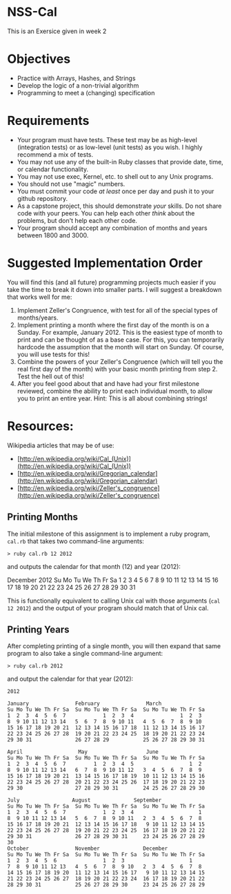 NSS-Cal
================

This is an Exersice given in week 2


Objectives
==========

* Practice with Arrays, Hashes, and Strings
* Develop the logic of a non-trivial algorithm
* Programming to meet a (changing) specification

Requirements
==========

* Your program must have tests.  These test may be as high-level (integration tests) or as low-level (unit tests) as you wish.  I highly recommend a mix of tests.
* You may not use any of the built-in Ruby classes that provide date, time, or calendar functionality.
* You may not use exec, Kernel, etc. to shell out to any Unix programs.
* You should not use "magic" numbers.
* You must commit your code _at least_ once per day and push it to your github repository.
* As a capstone project, this should demonstrate *your* skills. Do not share code with your peers. You can help each other _think_ about the problems, but don't help each other code.
* Your program should accept any combination of months and years between 1800 and 3000.

Suggested Implementation Order
==========

You will find this (and all future) programming projects much easier if you take the time to break it down into smaller parts.  I will suggest a breakdown that works well for me:

1. Implement Zeller's Congruence, with test for all of the special types of months/years.
2. Implement printing a month where the first day of the month is on a Sunday.  For example, January 2012.  This is the easiest type of month to print and can be thought of as a base case.  For this, you can temporarily hardcode the assumption that the month will start on Sunday.  Of course, you will use tests for this!
3. Combine the powers of your Zeller's Congruence (which will tell you the real first day of the month) with your basic month printing from step 2.  Test the hell out of this!
4. After you feel good about that and have had your first milestone reviewed, combine the ability to print each individual month, to allow you to print an entire year.  Hint: This is all about combining strings!

Resources:
==========

Wikipedia articles that may be of use:

* [http://en.wikipedia.org/wiki/Cal_(Unix)](http://en.wikipedia.org/wiki/Cal_(Unix))
* [http://en.wikipedia.org/wiki/Gregorian_calendar](http://en.wikipedia.org/wiki/Gregorian_calendar)
* [http://en.wikipedia.org/wiki/Zeller's_congruence](http://en.wikipedia.org/wiki/Zeller's_congruence)




## Printing Months

The initial milestone of this assignment is to implement a ruby program, `cal.rb` that takes two command-line arguments:

`> ruby cal.rb 12 2012`

and outputs the calendar for that month (12) and year (2012):

  December 2012
  Su Mo Tu We Th Fr Sa
  1
  2  3  4  5  6  7  8
  9 10 11 12 13 14 15
  16 17 18 19 20 21 22
  23 24 25 26 27 28 29
  30 31

  This is functionally equivalent to calling Unix cal with those arguments (`cal 12 2012`) and the output of your program should match that of Unix cal.

## Printing Years

  After completing printing of a single month, you will then expand that same program to also take a single command-line argument:

  `> ruby cal.rb 2012`

  and output the calendar for that year (2012):

    2012

    January               February               March
    Su Mo Tu We Th Fr Sa  Su Mo Tu We Th Fr Sa  Su Mo Tu We Th Fr Sa
    1  2  3  4  5  6  7            1  2  3  4               1  2  3
    8  9 10 11 12 13 14   5  6  7  8  9 10 11   4  5  6  7  8  9 10
    15 16 17 18 19 20 21  12 13 14 15 16 17 18  11 12 13 14 15 16 17
    22 23 24 25 26 27 28  19 20 21 22 23 24 25  18 19 20 21 22 23 24
    29 30 31              26 27 28 29           25 26 27 28 29 30 31

    April                  May                   June
    Su Mo Tu We Th Fr Sa  Su Mo Tu We Th Fr Sa  Su Mo Tu We Th Fr Sa
    1  2  3  4  5  6  7         1  2  3  4  5                  1  2
    8  9 10 11 12 13 14   6  7  8  9 10 11 12   3  4  5  6  7  8  9
    15 16 17 18 19 20 21  13 14 15 16 17 18 19  10 11 12 13 14 15 16
    22 23 24 25 26 27 28  20 21 22 23 24 25 26  17 18 19 20 21 22 23
    29 30                 27 28 29 30 31        24 25 26 27 28 29 30

    July                 August              September
    Su Mo Tu We Th Fr Sa  Su Mo Tu We Th Fr Sa  Su Mo Tu We Th Fr Sa
    1  2  3  4  5  6  7            1  2  3  4                     1
    8  9 10 11 12 13 14   5  6  7  8  9 10 11   2  3  4  5  6  7  8
    15 16 17 18 19 20 21  12 13 14 15 16 17 18   9 10 11 12 13 14 15
    22 23 24 25 26 27 28  19 20 21 22 23 24 25  16 17 18 19 20 21 22
    29 30 31              26 27 28 29 30 31     23 24 25 26 27 28 29
    30
    October               November              December
    Su Mo Tu We Th Fr Sa  Su Mo Tu We Th Fr Sa  Su Mo Tu We Th Fr Sa
    1  2  3  4  5  6               1  2  3                     1
    7  8  9 10 11 12 13   4  5  6  7  8  9 10   2  3  4  5  6  7  8
    14 15 16 17 18 19 20  11 12 13 14 15 16 17   9 10 11 12 13 14 15
    21 22 23 24 25 26 27  18 19 20 21 22 23 24  16 17 18 19 20 21 22
    28 29 30 31           25 26 27 28 29 30     23 24 25 26 27 28 29
